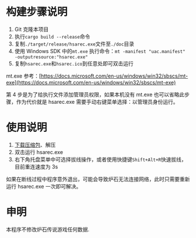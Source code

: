 # 构建步骤说明

1. Git 克隆本项目
2. 执行`cargo build --release`命令
3. 复制`./target/release/hsarec.exe`文件至`./doc`目录
4. 使用 Windows SDK 中的`mt.exe` 执行命令：`mt -manifest "uac.manifest" -outputresource:"hsarec.exe"`
5. 复制`hsarec.exe`和`hsarec.ico`到任意处即可双击运行

mt.exe 参考：[https://docs.microsoft.com/en-us/windows/win32/sbscs/mt-exe](https://docs.microsoft.com/en-us/windows/win32/sbscs/mt-exe)

第 4 步是为了给执行文件添加管理员权限，如果本机没有 mt.exe 也可以省略此步骤，作为代价就是 hsarec.exe 需要手动右键菜单选择：以管理员身份运行。

# 使用说明

1. [下载压缩包](https://github.com/Curtion/HearthStone-AutoReConn/releases)、解压
2. 双击运行 hsarec.exe
3. 右下角托盘菜单中可选择拔线操作，或者使用快捷键`Shift+Alt+R`快速拔线，目前重连速度为 3s

如果在断线过程中程序意外退出，可能会导致炉石无法连接网络，此时只需要重新运行 hsarec.exe 一次即可解决。

# 申明

本程序不修改炉石传说游戏任何数据.

